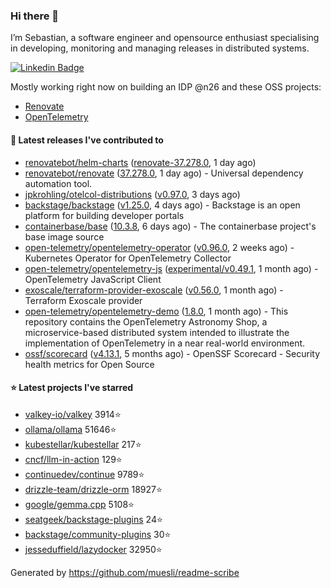 ### Hi there 👋

I’m Sebastian, a software engineer and opensource enthusiast specialising in developing, monitoring and managing releases in distributed systems.    

[![Linkedin Badge](https://img.shields.io/badge/-LinkedIn-blue?style=flat&logo=Linkedin&logoColor=white&link=https://www.linkedin.com/in/sebastian-poxhofer/)](https://www.linkedin.com/in/sebastian-poxhofer/)

Mostly working right now on building an IDP @n26 and these OSS projects:
- [Renovate](https://github.com/renovatebot/renovate)
- [OpenTelemetry](https://github.com/open-telemetry)



#### 🚀 Latest releases I've contributed to

- [renovatebot/helm-charts](https://github.com/renovatebot/helm-charts) ([renovate-37.278.0](https://github.com/renovatebot/helm-charts/releases/tag/renovate-37.278.0), 1 day ago)
- [renovatebot/renovate](https://github.com/renovatebot/renovate) ([37.278.0](https://github.com/renovatebot/renovate/releases/tag/37.278.0), 1 day ago) - Universal dependency automation tool.
- [jpkrohling/otelcol-distributions](https://github.com/jpkrohling/otelcol-distributions) ([v0.97.0](https://github.com/jpkrohling/otelcol-distributions/releases/tag/v0.97.0), 3 days ago)
- [backstage/backstage](https://github.com/backstage/backstage) ([v1.25.0](https://github.com/backstage/backstage/releases/tag/v1.25.0), 4 days ago) - Backstage is an open platform for building developer portals
- [containerbase/base](https://github.com/containerbase/base) ([10.3.8](https://github.com/containerbase/base/releases/tag/10.3.8), 6 days ago) - The containerbase project&#39;s base image source
- [open-telemetry/opentelemetry-operator](https://github.com/open-telemetry/opentelemetry-operator) ([v0.96.0](https://github.com/open-telemetry/opentelemetry-operator/releases/tag/v0.96.0), 2 weeks ago) - Kubernetes Operator for OpenTelemetry Collector
- [open-telemetry/opentelemetry-js](https://github.com/open-telemetry/opentelemetry-js) ([experimental/v0.49.1](https://github.com/open-telemetry/opentelemetry-js/releases/tag/experimental/v0.49.1), 1 month ago) - OpenTelemetry JavaScript Client
- [exoscale/terraform-provider-exoscale](https://github.com/exoscale/terraform-provider-exoscale) ([v0.56.0](https://github.com/exoscale/terraform-provider-exoscale/releases/tag/v0.56.0), 1 month ago) - Terraform Exoscale provider
- [open-telemetry/opentelemetry-demo](https://github.com/open-telemetry/opentelemetry-demo) ([1.8.0](https://github.com/open-telemetry/opentelemetry-demo/releases/tag/1.8.0), 1 month ago) - This repository contains the OpenTelemetry Astronomy Shop, a microservice-based distributed system intended to illustrate the implementation of OpenTelemetry in a near real-world environment.
- [ossf/scorecard](https://github.com/ossf/scorecard) ([v4.13.1](https://github.com/ossf/scorecard/releases/tag/v4.13.1), 5 months ago) - OpenSSF Scorecard - Security health metrics for Open Source

#### ⭐ Latest projects I've starred

- [valkey-io/valkey](https://github.com/valkey-io/valkey) 3914⭐
- [ollama/ollama](https://github.com/ollama/ollama) 51646⭐
- [kubestellar/kubestellar](https://github.com/kubestellar/kubestellar) 217⭐
- [cncf/llm-in-action](https://github.com/cncf/llm-in-action) 129⭐
- [continuedev/continue](https://github.com/continuedev/continue) 9789⭐
- [drizzle-team/drizzle-orm](https://github.com/drizzle-team/drizzle-orm) 18927⭐
- [google/gemma.cpp](https://github.com/google/gemma.cpp) 5108⭐
- [seatgeek/backstage-plugins](https://github.com/seatgeek/backstage-plugins) 24⭐
- [backstage/community-plugins](https://github.com/backstage/community-plugins) 30⭐
- [jesseduffield/lazydocker](https://github.com/jesseduffield/lazydocker) 32950⭐



Generated by https://github.com/muesli/readme-scribe
